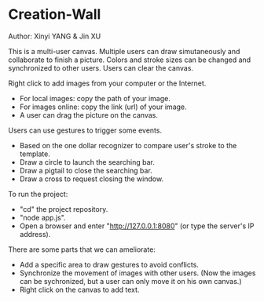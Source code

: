 # Creation-Wall
Author: Xinyi YANG & Jin XU

This is a multi-user canvas.
Multiple users can draw simutaneously and collaborate to finish a picture.
Colors and stroke sizes can be changed and synchronized to other users.
Users can clear the canvas.

Right click to add images from your computer or the Internet.
  - For local images: copy the path of your image.
  - For images online: copy the link (url) of your image.
  - A user can drag the picture on the canvas.

Users can use gestures to trigger some events.
  - Based on the one dollar recognizer to compare user's stroke to the template.
  - Draw a circle to launch the searching bar.
  - Draw a pigtail to close the searching bar.
  - Draw a cross to request closing the window.

To run the project:
  - "cd" the project repository.
  - "node app.js".
  - Open a browser and enter "http://127.0.0.1:8080" (or type the server's IP address).

There are some parts that we can ameliorate:
  - Add a specific area to draw gestures to avoid conflicts.
  - Synchronize the movement of images with other users. (Now the images can be sychronized, but a user can only move it on his own canvas.)
  - Right click on the canvas to add text.
